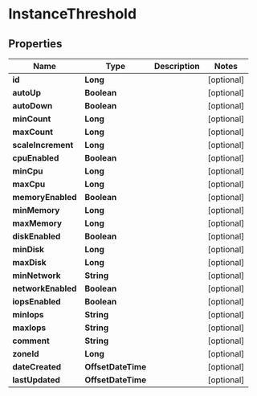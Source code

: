 

# InstanceThreshold

## Properties

Name | Type | Description | Notes
------------ | ------------- | ------------- | -------------
**id** | **Long** |  |  [optional]
**autoUp** | **Boolean** |  |  [optional]
**autoDown** | **Boolean** |  |  [optional]
**minCount** | **Long** |  |  [optional]
**maxCount** | **Long** |  |  [optional]
**scaleIncrement** | **Long** |  |  [optional]
**cpuEnabled** | **Boolean** |  |  [optional]
**minCpu** | **Long** |  |  [optional]
**maxCpu** | **Long** |  |  [optional]
**memoryEnabled** | **Boolean** |  |  [optional]
**minMemory** | **Long** |  |  [optional]
**maxMemory** | **Long** |  |  [optional]
**diskEnabled** | **Boolean** |  |  [optional]
**minDisk** | **Long** |  |  [optional]
**maxDisk** | **Long** |  |  [optional]
**minNetwork** | **String** |  |  [optional]
**networkEnabled** | **Boolean** |  |  [optional]
**iopsEnabled** | **Boolean** |  |  [optional]
**minIops** | **String** |  |  [optional]
**maxIops** | **String** |  |  [optional]
**comment** | **String** |  |  [optional]
**zoneId** | **Long** |  |  [optional]
**dateCreated** | **OffsetDateTime** |  |  [optional]
**lastUpdated** | **OffsetDateTime** |  |  [optional]



